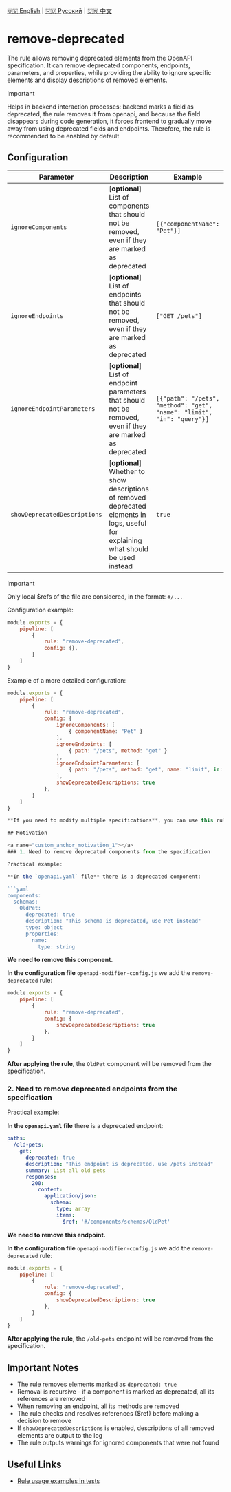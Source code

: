 [🇺🇸 English](./README.md) | [🇷🇺 Русский](./README-ru.md)  | [🇨🇳 中文](./README-zh.md)

# remove-deprecated

The rule allows removing deprecated elements from the OpenAPI specification. It can remove deprecated components, endpoints, parameters, and properties, while providing the ability to ignore specific elements and display descriptions of removed elements.

> [!IMPORTANT]  
> Helps in backend interaction processes: backend marks a field as deprecated, the rule removes it from openapi, and because the field disappears during code generation, it forces frontend to gradually move away from using deprecated fields and endpoints.
> Therefore, the rule is recommended to be enabled by default

## Configuration

| Parameter | Description                                                                                                                | Example                                                                | Type | Default |
|----------|-------------------------------------------------------------------------------------------------------------------------|------------------------------------------------------------------------|-----------|-----------|
| `ignoreComponents` | [**optional**] List of components that should not be removed, even if they are marked as deprecated            | `[{"componentName": "Pet"}]`                                           | `Array<ComponentDescriptorConfig>` | `[]` |
| `ignoreEndpoints` | [**optional**] List of endpoints that should not be removed, even if they are marked as deprecated             | `["GET /pets"]`                                                        | `Array<EndpointDescriptorConfig>` | `[]` |
| `ignoreEndpointParameters` | [**optional**] List of endpoint parameters that should not be removed, even if they are marked as deprecated  | `[{"path": "/pets", "method": "get", "name": "limit", "in": "query"}]` | `Array<ParameterDescriptorConfig>` | `[]` |
| `showDeprecatedDescriptions` | [**optional**] Whether to show descriptions of removed deprecated elements in logs, useful for explaining what should be used instead | `true`                                                                 | `boolean` | `false` |

> [!IMPORTANT]  
> Only local $refs of the file are considered, in the format: `#/...`

Configuration example:

```js
module.exports = {
    pipeline: [
        {
            rule: "remove-deprecated",
            config: {},
        }
    ]
}
```

Example of a more detailed configuration:

```js
module.exports = {
    pipeline: [
        {
            rule: "remove-deprecated",
            config: {
                ignoreComponents: [
                    { componentName: "Pet" }
                ],
                ignoreEndpoints: [
                    { path: "/pets", method: "get" }
                ],
                ignoreEndpointParameters: [
                    { path: "/pets", method: "get", name: "limit", in: "query" }
                ],
                showDeprecatedDescriptions: true
            },
        }
    ]
}

**If you need to modify multiple specifications**, you can use this rule multiple times in the overall configuration pipeline.

## Motivation

<a name="custom_anchor_motivation_1"></a>
### 1. Need to remove deprecated components from the specification

Practical example:

**In the `openapi.yaml` file** there is a deprecated component:

```yaml
components:
  schemas:
    OldPet:
      deprecated: true
      description: "This schema is deprecated, use Pet instead"
      type: object
      properties:
        name:
          type: string
```

**We need to remove this component.**

**In the configuration file** `openapi-modifier-config.js` we add the `remove-deprecated` rule:

```js
module.exports = {
    pipeline: [
        {
            rule: "remove-deprecated",
            config: {
                showDeprecatedDescriptions: true
            },
        }
    ]
}
```

**After applying the rule**, the `OldPet` component will be removed from the specification.

<a name="custom_anchor_motivation_2"></a>
### 2. Need to remove deprecated endpoints from the specification

Practical example:

**In the `openapi.yaml` file** there is a deprecated endpoint:

```yaml
paths:
  /old-pets:
    get:
      deprecated: true
      description: "This endpoint is deprecated, use /pets instead"
      summary: List all old pets
      responses:
        200:
          content:
            application/json:
              schema:
                type: array
                items:
                  $ref: '#/components/schemas/OldPet'
```

**We need to remove this endpoint.**

**In the configuration file** `openapi-modifier-config.js` we add the `remove-deprecated` rule:

```js
module.exports = {
    pipeline: [
        {
            rule: "remove-deprecated",
            config: {
                showDeprecatedDescriptions: true
            },
        }
    ]
}
```

**After applying the rule**, the `/old-pets` endpoint will be removed from the specification.

## Important Notes

- The rule removes elements marked as `deprecated: true`
- Removal is recursive - if a component is marked as deprecated, all its references are removed
- When removing an endpoint, all its methods are removed
- The rule checks and resolves references ($ref) before making a decision to remove
- If `showDeprecatedDescriptions` is enabled, descriptions of all removed elements are output to the log
- The rule outputs warnings for ignored components that were not found

## Useful Links

- [Rule usage examples in tests](./index.test.ts)  
 
